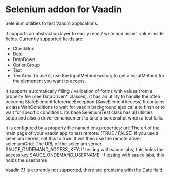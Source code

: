 Selenium addon for Vaadin 
==============

Selenium utilities to test Vaadin applications.

It supports an abstraction layer to easily read / write and assert value inside fields. Currently supported fields are:
- CheckBox
- Date
- DropDown
- OptionGroup
- Text
- TextArea
To use it, use the InputMethodFactory to get a InputMethod for the elemenent you want to access.

It supports automatically filling / validation of forms with values from a property file (see DataDriven* classes).
It has an utility to handle the often occuring StaleElementReferenceException (SaveElementAccess)
It contains a class WaitConditions to wait for vaadin background ajax calls to finsh or to wait for specific conditions.
Its base SeleniumTest class has all utilities setup and also a driver enhancement to take a screenshot when a test fails.

It is configured by a property file named env.properties:
url: The url of the main page of your vaadin app to test
remote: (TRUE / FALSE) If you use a selenium server, set this to true. It will then use the remote driver
seleniumGrid: The URL of the selenium server
SAUCE_ONDEMAND_ACCESS_KEY: If testing with sauce labs, this holds the access key
SAUCE_ONDEMAND_USERNAME: If testing with sauce labs, this holds the username


Vaadin 7.1 is currently not supported, there are problems with the Date field.